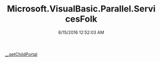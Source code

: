 ﻿---
title: Microsoft.VisualBasic.Parallel.ServicesFolk
date: 6/15/2016 12:52:03 AM
---

[__getChildPortal](T-Microsoft.VisualBasic.Parallel.ServicesFolk.__getChildPortal.html)
